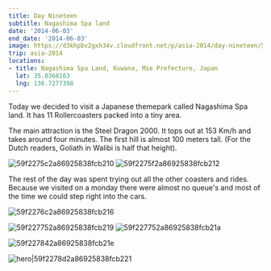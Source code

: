 ```yaml
---
title: Day Nineteen
subtitle: Nagashima Spa land
date: '2014-06-03'
end_date: '2014-06-03'
image: https://d3khpbv2gxh34v.cloudfront.net/p/asia-2014/day-nineteen/59f227492a86925838fcb20d.jpg
trip: asia-2014
locations:
- title: Nagashima Spa Land, Kuwana, Mie Prefecture, Japan
  lat: 35.0368163
  lng: 136.7277398
---
```


Today we decided to visit a Japanese themepark called Nagashima Spa land. It has 11 Rollercoasters packed into a tiny area.

The main attraction is the Steel Dragon 2000. It tops out at 153 Km/h and takes around four minutes. The first hill is almost 100 meters tall. (For the Dutch readers, Goliath in Walibi is half that height).

![59f2275c2a86925838fcb210](https://d3khpbv2gxh34v.cloudfront.net/p/asia-2014/day-nineteen/59f2275e2a86925838fcb211.jpg "1.5")
![59f2275f2a86925838fcb212](https://d3khpbv2gxh34v.cloudfront.net/p/asia-2014/day-nineteen/59f227612a86925838fcb213.jpg "1.5")

The rest of the day was spent trying out all the other coasters and rides. Because we visited on a monday there were almost no queue's and most of the time we could step right into the cars.

![59f2276c2a86925838fcb216](https://d3khpbv2gxh34v.cloudfront.net/p/asia-2014/day-nineteen/59f2276f2a86925838fcb218.jpg "1.5")

![59f227752a86925838fcb219](https://d3khpbv2gxh34v.cloudfront.net/p/asia-2014/day-nineteen/59f227792a86925838fcb21b.jpg "1.5")
![59f227752a86925838fcb21a](https://d3khpbv2gxh34v.cloudfront.net/p/asia-2014/day-nineteen/59f2277c2a86925838fcb21c.jpg "1.5")

![59f227842a86925838fcb21e](https://d3khpbv2gxh34v.cloudfront.net/p/asia-2014/day-nineteen/59f227872a86925838fcb220.jpg "1.5")

![hero|59f2278d2a86925838fcb221](https://d3khpbv2gxh34v.cloudfront.net/p/asia-2014/day-nineteen/59f2278d2a86925838fcb221.jpg "1.5")


